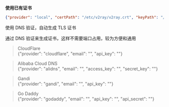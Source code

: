
**使用已有证书**

```json
{"provider": "local", "certPath": "/etc/v2ray/v2ray.crt", "keyPath": "/etc/v2ray/v2ray.key"}
```

使用 DNS 验证，自动生成 TLS 证书

通过 DNS 验证来生成证书，这样不需要端口占用，较为方便和通用

> CloudFlare  
{"provider": "cloudflare", "email": "", "api_key": ""}

> Alibaba Cloud DNS  
{"provider": "alidns", "email": "", "access_key": "", "secret_key": ""}

> Gandi  
{"provider": "gandi", "email": "", "api_key": ""}

> Go Daddy  
{"provider": "godaddy", "email": "", "api_key": "", "api_secret": ""}
